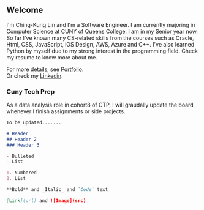 ## Welcome
I'm Ching-Kung Lin and I'm a Software Engineer. 
I am currently majoring in Computer Science at CUNY of Queens College. I am in my Senior year now. So far I've known many CS-related skills from the courses such as Oracle, Html, CSS, JavaScript, iOS Design, AWS, Azure and C++. I've also learned Python by myself due to my strong interest in the programming field.
Check my resume to know more about me.

For more details, see [Portfolio](https://sheisol310.github.io/Portfolio/). <br>
Or check my [Linkedin](https://www.linkedin.com/in/chingkung310/).
### Cuny Tech Prep

As a data analysis role in cohort8 of CTP, I will graudally update the board whenever I finish assignments or side projects.

```markdown
To be updated.......

# Header
## Header 2
### Header 3

- Bulleted
- List

1. Numbered
2. List

**Bold** and _Italic_ and `Code` text

[Link](url) and ![Image](src)
```
